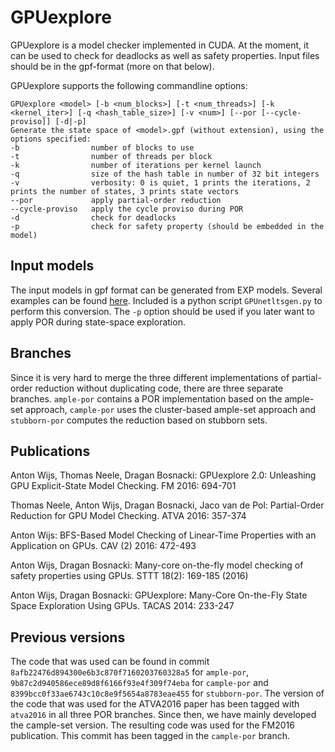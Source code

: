 GPUexplore
==========
GPUexplore is a model checker implemented in CUDA. At the moment, it can be used to check for deadlocks as well as safety properties. Input files should be in the gpf-format (more on that below).

GPUexplore supports the following commandline options:
```
GPUexplore <model> [-b <num_blocks>] [-t <num_threads>] [-k <kernel_iter>] [-q <hash_table_size>] [-v <num>] [--por [--cycle-proviso]] [-d|-p]
Generate the state space of <model>.gpf (without extension), using the options specified:
-b                number of blocks to use
-t                number of threads per block
-k                number of iterations per kernel launch
-q                size of the hash table in number of 32 bit integers
-v                verbosity: 0 is quiet, 1 prints the iterations, 2 prints the number of states, 3 prints state vectors
--por             apply partial-order reduction
--cycle-proviso   apply the cycle proviso during POR
-d                check for deadlocks
-p                check for safety property (should be embedded in the model)
```

Input models
------------
The input models in gpf format can be generated from EXP models. Several examples can be found [here](http://tilde.snt.utwente.nl/~thomas.neele/GPUexplore-models.tar.gz). Included is a python script `GPUnetltsgen.py` to perform this conversion. The `-p` option should be used if you later want to apply POR during state-space exploration.

Branches
--------
Since it is very hard to merge the three different implementations of partial-order reduction without duplicating code, there are three separate branches. `ample-por` contains a POR implementation based on the ample-set approach, `cample-por` uses the cluster-based ample-set approach and `stubborn-por` computes the reduction based on stubborn sets.

Publications
--------
Anton Wijs, Thomas Neele, Dragan Bosnacki:
GPUexplore 2.0: Unleashing GPU Explicit-State Model Checking. FM 2016: 694-701

Thomas Neele, Anton Wijs, Dragan Bosnacki, Jaco van de Pol:
Partial-Order Reduction for GPU Model Checking. ATVA 2016: 357-374

Anton Wijs:
BFS-Based Model Checking of Linear-Time Properties with an Application on GPUs. CAV (2) 2016: 472-493

Anton Wijs, Dragan Bosnacki:
Many-core on-the-fly model checking of safety properties using GPUs. STTT 18(2): 169-185 (2016)

Anton Wijs, Dragan Bosnacki:
GPUexplore: Many-Core On-the-Fly State Space Exploration Using GPUs. TACAS 2014: 233-247


Previous versions
--------
The code that was used can be found in commit `8afb22476d894300e6b3c870f7160203760328a5` for `ample-por`, `9b87c2d940586ece89d8f6166f93e4f309f74eba` for `cample-por` and `8399bcc0f33ae6743c10c8e9f5654a8783eae455` for `stubborn-por`.
The version of the code that was used for the ATVA2016 paper has been tagged with `atva2016` in all three POR branches. Since then, we have mainly developed the cample-set version. The resulting code was used for the FM2016 publication. This commit has been tagged in the `cample-por` branch.
